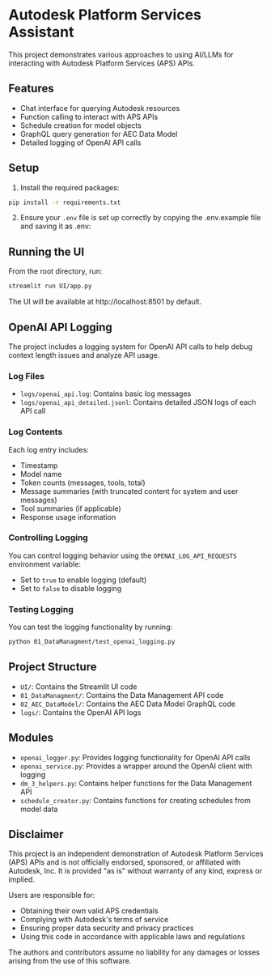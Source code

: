 # Autodesk Platform Services Assistant

This project demonstrates various approaches to using AI/LLMs for interacting with Autodesk Platform Services (APS) APIs.

## Features

- Chat interface for querying Autodesk resources
- Function calling to interact with APS APIs
- Schedule creation for model objects
- GraphQL query generation for AEC Data Model
- Detailed logging of OpenAI API calls

## Setup

1. Install the required packages:

```bash
pip install -r requirements.txt
```

2. Ensure your `.env` file is set up correctly by copying the .env.example file and saving it as .env:

## Running the UI

From the root directory, run:

```bash
streamlit run UI/app.py
```

The UI will be available at http://localhost:8501 by default.

## OpenAI API Logging

The project includes a logging system for OpenAI API calls to help debug context length issues and analyze API usage.

### Log Files

- `logs/openai_api.log`: Contains basic log messages
- `logs/openai_api_detailed.jsonl`: Contains detailed JSON logs of each API call

### Log Contents

Each log entry includes:
- Timestamp
- Model name
- Token counts (messages, tools, total)
- Message summaries (with truncated content for system and user messages)
- Tool summaries (if applicable)
- Response usage information

### Controlling Logging

You can control logging behavior using the `OPENAI_LOG_API_REQUESTS` environment variable:
- Set to `true` to enable logging (default)
- Set to `false` to disable logging

### Testing Logging

You can test the logging functionality by running:

```bash
python 01_DataManagment/test_openai_logging.py
```

## Project Structure

- `UI/`: Contains the Streamlit UI code
- `01_DataManagment/`: Contains the Data Management API code
- `02_AEC_DataModel/`: Contains the AEC Data Model GraphQL code
- `logs/`: Contains the OpenAI API logs

## Modules

- `openai_logger.py`: Provides logging functionality for OpenAI API calls
- `openai_service.py`: Provides a wrapper around the OpenAI client with logging
- `dm_3_helpers.py`: Contains helper functions for the Data Management API
- `schedule_creator.py`: Contains functions for creating schedules from model data 

## Disclaimer

This project is an independent demonstration of Autodesk Platform Services (APS) APIs and is not officially endorsed, sponsored, or affiliated with Autodesk, Inc. It is provided "as is" without warranty of any kind, express or implied.

Users are responsible for:
- Obtaining their own valid APS credentials
- Complying with Autodesk's terms of service
- Ensuring proper data security and privacy practices
- Using this code in accordance with applicable laws and regulations

The authors and contributors assume no liability for any damages or losses arising from the use of this software.